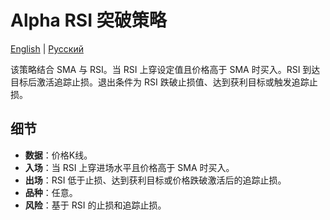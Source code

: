 # Alpha RSI 突破策略
[English](README.md) | [Русский](README_ru.md)

该策略结合 SMA 与 RSI。当 RSI 上穿设定值且价格高于 SMA 时买入。RSI 到达目标后激活追踪止损。退出条件为 RSI 跌破止损值、达到获利目标或触发追踪止损。

## 细节

- **数据**：价格K线。
- **入场**：当 RSI 上穿进场水平且价格高于 SMA 时买入。
- **出场**：RSI 低于止损、达到获利目标或价格跌破激活后的追踪止损。
- **品种**：任意。
- **风险**：基于 RSI 的止损和追踪止损。
